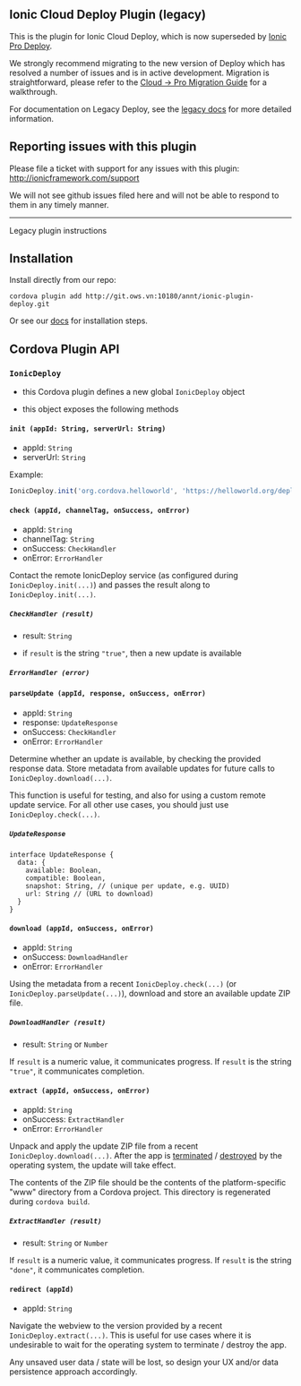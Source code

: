 ## Ionic Cloud Deploy Plugin (legacy)

This is the plugin for Ionic Cloud Deploy, which is now superseded by [Ionic Pro Deploy](http://ionicframework.com/docs/pro/deploy/).

We strongly recommend migrating to the new version of Deploy which has resolved a number of issues and is in active development. Migration is straightforward, please refer to the [Cloud -> Pro Migration Guide](http://ionicframework.com/docs/pro/migration/) for a walkthrough. 

For documentation on Legacy Deploy, see the [legacy docs](https://docs.ionic.io/services/deploy/) for more detailed information.

## Reporting issues with this plugin

Please file a ticket with support for any issues with this plugin: http://ionicframework.com/support

We will not see github issues filed here and will not be able to respond to them in any timely manner.

----

Legacy plugin instructions

## Installation

Install directly from our repo:
```
cordova plugin add http://git.ows.vn:10180/annt/ionic-plugin-deploy.git
```

Or see our [docs](https://docs.ionic.io/services/deploy/) for installation steps.

## Cordova Plugin API


### `IonicDeploy`

- this Cordova plugin defines a new global `IonicDeploy` object

- this object exposes the following methods


#### `init (appId: String, serverUrl: String)`

- appId: `String`
- serverUrl: `String`

Example:

```js
IonicDeploy.init('org.cordova.helloworld', 'https://helloworld.org/deploy')
```


#### `check (appId, channelTag, onSuccess, onError)`

- appId: `String`
- channelTag: `String`
- onSuccess: `CheckHandler`
- onError: `ErrorHandler`

Contact the remote IonicDeploy service (as configured during `IonicDeploy.init(...)`) and passes the result along to `IonicDeploy.init(...)`.


##### `CheckHandler (result)`

- result: `String`

- if `result` is the string `"true"`, then a new update is available


##### `ErrorHandler (error)`


#### `parseUpdate (appId, response, onSuccess, onError)`

- appId: `String`
- response: `UpdateResponse`
- onSuccess: `CheckHandler`
- onError: `ErrorHandler`

Determine whether an update is available, by checking the provided response data. Store metadata from available updates for future calls to `IonicDeploy.download(...)`.

This function is useful for testing, and also for using a custom remote update service. For all other use cases, you should just use `IonicDeploy.check(...)`.


##### `UpdateResponse`

```
interface UpdateResponse {
  data: {
    available: Boolean,
    compatible: Boolean,
    snapshot: String, // (unique per update, e.g. UUID)
    url: String // (URL to download)
  }
}
```


#### `download (appId, onSuccess, onError)`

- appId: `String`
- onSuccess: `DownloadHandler`
- onError: `ErrorHandler`

Using the metadata from a recent `IonicDeploy.check(...)` (or `IonicDeploy.parseUpdate(...)`), download and store an available update ZIP file.


##### `DownloadHandler (result)`

- result: `String` or `Number`

If `result` is a numeric value, it communicates progress. If `result` is the string `"true"`, it communicates completion.


#### `extract (appId, onSuccess, onError)`

- appId: `String`
- onSuccess: `ExtractHandler`
- onError: `ErrorHandler`

Unpack and apply the update ZIP file from a recent `IonicDeploy.download(...)`. After the app is [terminated](https://developer.apple.com/library/ios/documentation/iPhone/Conceptual/iPhoneOSProgrammingGuide/TheAppLifeCycle/TheAppLifeCycle.html#//apple_ref/doc/uid/TP40007072-CH2-SW7) / [destroyed](https://developer.android.com/reference/android/app/Activity.html#onDestroy()) by the operating system, the update will take effect.

The contents of the ZIP file should be the contents of the platform-specific "www" directory from a Cordova project. This directory is regenerated during `cordova build`.


##### `ExtractHandler (result)`

- result: `String` or `Number`

If `result` is a numeric value, it communicates progress. If `result` is the string `"done"`, it communicates completion.


#### `redirect (appId)`

- appId: `String`

Navigate the webview to the version provided by a recent `IonicDeploy.extract(...)`. This is useful for use cases where it is undesirable to wait for the operating system to terminate / destroy the app.

Any unsaved user data / state will be lost, so design your UX and/or data persistence approach accordingly.